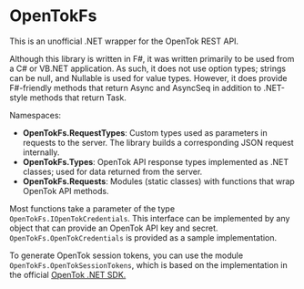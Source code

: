 ﻿# OpenTokFs

This is an unofficial .NET wrapper for the OpenTok REST API.

Although this library is written in F#, it was written primarily to be used
from a C# or VB.NET application. As such, it does not use option types;
strings can be null, and Nullable<T> is used for value types. However, it does
provide F#-friendly methods that return Async<T> and AsyncSeq<T> in addition
to .NET-style methods that return Task<T>.

Namespaces:

* **OpenTokFs.RequestTypes**: Custom types used as parameters in requests to the server. The library builds a corresponding JSON request internally.
* **OpenTokFs.Types**: OpenTok API response types implemented as .NET classes; used for data returned from the server.
* **OpenTokFs.Requests**: Modules (static classes) with functions that wrap OpenTok API methods.

Most functions take a parameter of the type `OpenTokFs.IOpenTokCredentials`.
This interface can be implemented by any object that can provide an OpenTok
API key and secret. `OpenTokFs.OpenTokCredentials` is provided as a sample
implementation.

To generate OpenTok session tokens, you can use the module
`OpenTokFs.OpenTokSessionTokens`, which is based on the implementation in the
official [OpenTok .NET SDK.](https://github.com/opentok/Opentok-.NET-SDK)
